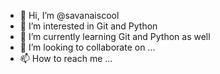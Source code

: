 - 👋 Hi, I’m @savanaiscool
- 👀 I’m interested in Git and Python
- 🌱 I’m currently learning Git and Python as well
- 💞️ I’m looking to collaborate on ...
- 📫 How to reach me ...

<!---
savanaiscool/savanaiscool is a ✨ special ✨ repository because its `README.md` (this file) appears on your GitHub profile.
You can click the Preview link to take a look at your changes.
--->
